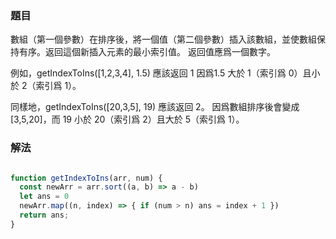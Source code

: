 ### 題目

數組（第一個參數）在排序後，將一個值（第二個參數）插入該數組，並使數組保持有序。返回這個新插入元素的最小索引值。 返回值應爲一個數字。

例如，getIndexToIns([1,2,3,4], 1.5) 應該返回 1 因爲1.5 大於 1（索引爲 0）且小於 2（索引爲 1）。

同樣地，getIndexToIns([20,3,5], 19) 應該返回 2。 因爲數組排序後會變成 [3,5,20]，而 19 小於 20（索引爲 2）且大於 5（索引爲 1）。

### 解法

```js

function getIndexToIns(arr, num) {
  const newArr = arr.sort((a, b) => a - b)
  let ans = 0
  newArr.map((n, index) => { if (num > n) ans = index + 1 })
  return ans;
}

```
